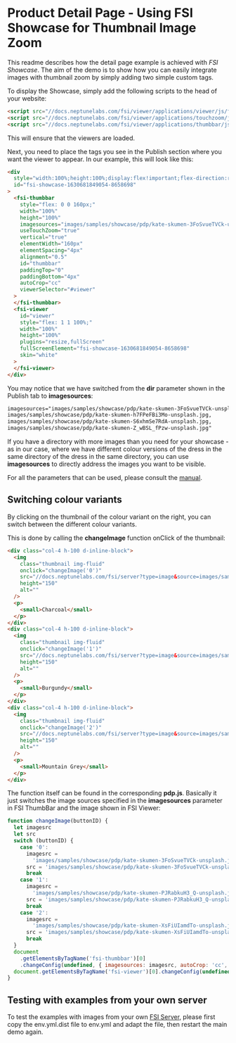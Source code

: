 # Product Detail Page - Using FSI Showcase for Thumbnail Image Zoom

This readme describes how the detail page example is achieved with _FSI Showcase_.
The aim of the demo is to show how you can easily integrate images with thumbnail zoom by simply adding
two simple custom tags.

To display the Showcase, simply add the following scripts to the head of your website:

```html
<script src="//docs.neptunelabs.com/fsi/viewer/applications/viewer/js/fsiviewer.js"></script>
<script src="//docs.neptunelabs.com/fsi/viewer/applications/touchzoom/js/fsitouchzoom.js"></script>
<script src="//docs.neptunelabs.com/fsi/viewer/applications/thumbbar/js/fsithumbbar.js"></script>
```

This will ensure that the viewers are loaded.

Next, you need to place the tags you see in the Publish section where you want the viewer to appear.
In our example, this will look like this:

```html
<div
  style="width:100%;height:100%;display:flex!important;flex-direction:row!important;flex-wrap:nowrap!important;"
  id="fsi-showcase-1630681849054-8658698"
>
  <fsi-thumbbar
    style="flex: 0 0 160px;"
    width="100%"
    height="100%"
    imagesources="images/samples/showcase/pdp/kate-skumen-3FoSvueTVCk-unsplash.jpg, images/samples/showcase/pdp/kate-skumen-h7FPeFBi3Mo-unsplash.jpg, images/samples/showcase/pdp/kate-skumen-S6xhmSe7RdA-unsplash.jpg, images/samples/showcase/pdp/kate-skumen-Z_wBSL_fPzw-unsplash.jpg"
    useTouchZoom="true"
    vertical="true"
    elementWidth="160px"
    elementSpacing="4px"
    alignment="0.5"
    id="thumbbar"
    paddingTop="0"
    paddingBottom="4px"
    autoCrop="cc"
    viewerSelector="#viewer"
  >
  </fsi-thumbbar>
  <fsi-viewer
    id="viewer"
    style="flex: 1 1 100%;"
    width="100%"
    height="100%"
    plugins="resize,fullScreen"
    fullScreenElement="fsi-showcase-1630681849054-8658698"
    skin="white"
  >
  </fsi-viewer>
</div>
```

You may notice that we have switched from the **dir** parameter shown in the Publish tab to **imagesources**:

```html
imagesources="images/samples/showcase/pdp/kate-skumen-3FoSvueTVCk-unsplash.jpg,
images/samples/showcase/pdp/kate-skumen-h7FPeFBi3Mo-unsplash.jpg,
images/samples/showcase/pdp/kate-skumen-S6xhmSe7RdA-unsplash.jpg,
images/samples/showcase/pdp/kate-skumen-Z_wBSL_fPzw-unsplash.jpg"
```

If you have a directory with more images than you need for your showcase - as in our case, where we have different colour versions of the dress in the same directory
of the dress in the same directory, you can use **imagesources** to directly address the images you want to be visible.

For all the parameters that can be used, please consult the [manual](https://docs.neptunelabs.com/fsi-viewer/latest/fsi-viewer).

## Switching colour variants

By clicking on the thumbnail of the colour variant on the right, you can switch between the different colour variants.

This is done by calling the **changeImage** function onClick of the thumbnail:

```html
<div class="col-4 h-100 d-inline-block">
  <img
    class="thumbnail img-fluid"
    onclick="changeImage('0')"
    src="//docs.neptunelabs.com/fsi/server?type=image&source=images/samples/showcase/pdp/kate-skumen-Z_wBSL_fPzw-unsplash.jpg&height=150"
    height="150"
    alt=""
  />
  <p>
    <small>Charcoal</small>
  </p>
</div>
<div class="col-4 h-100 d-inline-block">
  <img
    class="thumbnail img-fluid"
    onclick="changeImage('1')"
    src="//docs.neptunelabs.com/fsi/server?type=image&source=images/samples/showcase/pdp/kate-skumen-PJRabkuH3_Q-unsplash.jpg&height=150"
    height="150"
    alt=""
  />
  <p>
    <small>Burgundy</small>
  </p>
</div>
<div class="col-4 h-100 d-inline-block">
  <img
    class="thumbnail img-fluid"
    onclick="changeImage('2')"
    src="//docs.neptunelabs.com/fsi/server?type=image&source=images/samples/showcase/pdp/kate-skumen-XsFiUIamdTo-unsplash.jpg&height=150"
    height="150"
    alt=""
  />
  <p>
    <small>Mountain Grey</small>
  </p>
</div>
```

The function itself can be found in the corresponding **pdp.js**.
Basically it just switches the image sources specified in the **imagesources** parameter in FSI ThumbBar and the image shown in FSI Viewer:

```javascript
function changeImage(buttonID) {
  let imagesrc
  let src
  switch (buttonID) {
    case '0':
      imagesrc =
        'images/samples/showcase/pdp/kate-skumen-3FoSvueTVCk-unsplash.jpg, images/samples/showcase/pdp/kate-skumen-h7FPeFBi3Mo-unsplash.jpg, images/samples/showcase/pdp/kate-skumen-S6xhmSe7RdA-unsplash.jpg, images/samples/showcase/pdp/kate-skumen-Z_wBSL_fPzw-unsplash.jpg'
      src = 'images/samples/showcase/pdp/kate-skumen-3FoSvueTVCk-unsplash.jpg'
      break
    case '1':
      imagesrc =
        'images/samples/showcase/pdp/kate-skumen-PJRabkuH3_Q-unsplash.jpg, images/samples/showcase/pdp/kate-skumen-n268Z4TSd6M-unsplash.jpg, images/samples/showcase/pdp/kate-skumen-glmDobIx4o0-unsplash.jpg, images/samples/showcase/pdp/kate-skumen-PJRabkuH3_Q-unsplash-x.jpg'
      src = 'images/samples/showcase/pdp/kate-skumen-PJRabkuH3_Q-unsplash.jpg'
      break
    case '2':
      imagesrc =
        'images/samples/showcase/pdp/kate-skumen-XsFiUIamdTo-unsplash.jpg, images/samples/showcase/pdp/kate-skumen-KFz7sRs0ddI-unsplash.jpg, images/samples/showcase/pdp/kate-skumen-XsFiUIamdTo-unsplash-x.jpg, images/samples/showcase/pdp/kate-skumen-KFz7sRs0ddI-unsplash-x.jpg'
      src = 'images/samples/showcase/pdp/kate-skumen-XsFiUIamdTo-unsplash.jpg'
      break
  }
  document
    .getElementsByTagName('fsi-thumbbar')[0]
    .changeConfig(undefined, { imagesources: imagesrc, autoCrop: 'cc', vertical: true, elementWidth: '160px' })
  document.getElementsByTagName('fsi-viewer')[0].changeConfig(undefined, { imagesrc: src })
}
```

## Testing with examples from your own server

To test the examples with images from your own [FSI Server](https://www.neptunelabs.com/fsi-server/), please first copy the env.yml.dist file to env.yml and adapt the file, then restart the main demo again.
